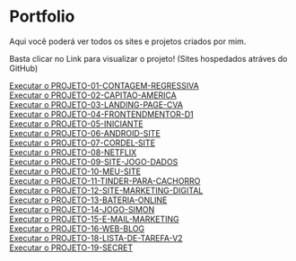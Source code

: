 # Portfolio
Aqui você poderá ver todos os sites e projetos criados por mim.

Basta clicar no Link para visualizar o projeto! (Sites hospedados atráves do GitHub)


<a href="https://lukones.github.io/Portfolio/PROJETO-01-CONTAGEM-REGRESSIVA/index.html" target="_blank">
    Executar o PROJETO-01-CONTAGEM-REGRESSIVA
</a>
<br>
<a href="https://lukones.github.io/Portfolio/PROJETO-02-CAPITAO-AMERICA/index.html" target="_blank">
    Executar o PROJETO-02-CAPITAO-AMERICA
<br>
<a href="https://lukones.github.io/Portfolio/PROJETO-03-LANDING-PAGE-CVA/index.html" target="_blank">
    Executar o PROJETO-03-LANDING-PAGE-CVA
</a>
<br>
<a href="https://lukones.github.io/Portfolio/PROJETO-04-FRONTENDMENTOR-D1/index.html" target="_blank">
    Executar o PROJETO-04-FRONTENDMENTOR-D1
</a>
<br>
<a href="https://lukones.github.io/Portfolio/PROJETO-05-INICIANTE/index.html" target="_blank">
    Executar o PROJETO-05-INICIANTE
</a>
<br>
<a href="https://lukones.github.io/Portfolio/PROJETO-06-ANDROID-SITE/adroid.html" target="_blank">
    Executar o PROJETO-06-ANDROID-SITE
</a>
<br>
<a href="https://lukones.github.io/Portfolio/PROJETO-07-CORDEL-SITE/index.html" target="_blank">
    Executar o PROJETO-07-CORDEL-SITE
</a>
<br>
<a href="https://lukones.github.io/Portfolio/PROJETO-08-NETFLIX/index.html" target="_blank">
    Executar o PROJETO-08-NETFLIX
</a>
<br>
<a href="https://lukones.github.io/Portfolio/PROJETO-09-SITE-JOGO-DADOS/dicee.html" target="_blank">
    Executar o PROJETO-09-SITE-JOGO-DADOS
</a>
<br>
<a href="https://lukones.github.io/Portfolio/PROJETO-10-MEU-SITE/index.html" target="_blank">
    Executar o PROJETO-10-MEU-SITE
</a>
<br>
<a href="https://lukones.github.io/Portfolio/PROJETO-11-TINDER-PARA-CACHORRO/index.html" target="_blank">
    Executar o PROJETO-11-TINDER-PARA-CACHORRO
</a>
<br>
<a href="https://www.metodosintonia.com" target="_blank">
    Executar o PROJETO-12-SITE-MARKETING-DIGITAL
</a>
<br>
<a href="https://lukones.github.io/Portfolio/PROJETO-13-BATERIA-ONLINE/index.html" target="_blank">
    Executar o PROJETO-13-BATERIA-ONLINE
</a>
<br>
<a href="https://lukones.github.io/Portfolio/PROJETO-14-JOGO-SIMON/index.html" target="_blank">
    Executar o PROJETO-14-JOGO-SIMON
</a>
<br>
<a href="https://email-marketing.onrender.com" target="_blank">
    Executar o PROJETO-15-E-MAIL-MARKETING
</a>
<br>
<a href="https://web-blog-5svy.onrender.com" target="_blank">
    Executar o PROJETO-16-WEB-BLOG
</a>
<br>
<a href="https://todolist-v2-zedr.onrender.com" target="_blank">
    Executar o PROJETO-18-LISTA-DE-TAREFA-V2
</a>
<br>
<a href="https://secret-tguy.onrender.com" target="_blank">
    Executar o PROJETO-19-SECRET
</a>

